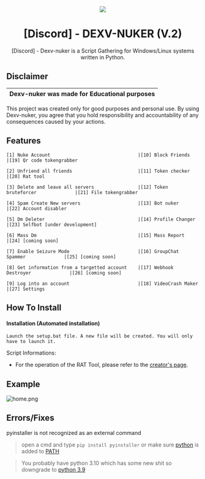 <p align="center">
  <img src="https://i.discord.fr/PSS.png">
</p>

<h1 align="center">[Discord] - DEXV-NUKER (V.2)</h1>


<p align="center">
  [Discord] - Dexv-nuker is a Script Gathering for Windows/Linux systems written in Python.
</p>

## Disclaimer

|Dexv-nuker was made for Educational purposes|
|-------------------------------------------------|
This project was created only for good purposes and personal use.
By using Dexv-nuker, you agree that you hold responsibility and accountability of any consequences caused by your actions.

## Features
```
[1] Nuke Account                                |[10] Block Friends                  |[19] Qr code tokengrabber 

[2] Unfriend all friends                        |[11] Token checker                  |[20] Rat tool 

[3] Delete and leave all servers                |[12] Token bruteforcer              |[21] File tokengrabber 

[4] Spam Create New servers                     |[13] Bot nuker                      |[22] Account disabler

[5] Dm Deleter                                  |[14] Profile Changer                |[23] Selfbot [under development]

[6] Mass Dm                                     |[15] Mass Report                    |[24] [coming soon]

[7] Enable Seizure Mode                         |[16] GroupChat Spammer              |[25] [coming soon]

[8] Get information from a targetted account    |[17] Webhook Destroyer              |[26] [coming soon]

[9] Log into an account                         |[18] VideoCrash Maker               |[27] Settings
```

## How To Install

#### Installation (Automated installation)
```
Launch the setup.bat file. A new file will be created. You will only have to launch it.
```

Script Informations:
- For the operation of the RAT Tool, please refer to the [creator's page](https://github.com/moom825/Discord-RAT).

## Example
![home.png](https://media.discordapp.net/attachments/690273779347226625/1015764411597725716/unknown.png)

## Errors/Fixes

pyinstaller is not recognized as an external command
> open a cmd and type `pip install pyinstaller` or make sure [python](https://www.python.org/downloads/) is added to [PATH](https://datatofish.com/add-python-to-windows-path/)

> You probably have python 3.10 which has some new shit so downgrade to [python 3.9](https://www.python.org/downloads/release/python-397/)
